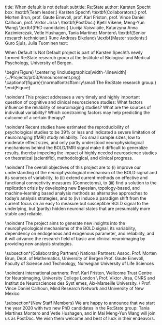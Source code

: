 title: When default is not default
subtitle: Re:State
author: Karsten Specht
box: \textbf{Team leader:} Karsten Specht\\ \textbf{Collaborators:} prof. Morten Brun, prof. Gaute Einevoll, prof. Karl Friston, prof. Vince Daniel Calhoun, prof. Viktor Jirsa \\ \textbf{PostDoc:} Kjetil Vikene, Meng-Yun Wang\\ \textbf{PhD candidates:} Liucija Vaisvilaite, Katarzyna Anna Kazimierczak, Vetle Hushagen, Tania Martínez Montero\\ \textbf{Senior research technician:} Rune Andreas Eikeland\\ \textbf{Master students:} Guro Sjuls, Julia Tuominen
text:

When Default Is Not Default project is part of Karsten Specht’s newly formed Re:State research group at the Institute of Biological and Medical Psychology, University of Bergen. 

\begin{Figure}
    \centering
    \includegraphics[width=\linewidth]{../Projects/pr03/Announcement.png}  
    \captionof{figure}{\normalfont\sffamily\small The Re:State research group.}
\end{Figure}

\noindent
This project addresses a very timely and highly important question of cognitive and clinical neuroscience studies: What factors influence the reliability of neuroimaging studies? What are the sources of individual variability? Which constraining factors may help predicting the outcome of a certain therapy?

\noindent
Recent studies have estimated the reproducibility of psychological studies to be 39\% or less and indicated a severe limitation of neuroimaging (fMRI) study reliability. Too small sample sizes, low to moderate effect sizes, and only partly understood neurophysiological mechanisms behind the BOLD/fMRI signal make it difficult to generalize results, thereby impeding the impact of highly needed neuroscience studies on theoretical (scientific), methodological, and clinical progress.

\noindent
The overall objectives of this project are to (i) improve our understanding of the neurophysiological mechanism of the BOLD signal and its sources of variability, to (ii) extend current methods on effective and functional connectivity measures (Connectoms), to (iii) find a solution to the replication crisis by developing new Bayesian, topology-based, and machine-learning based analysis methods as alternative approaches to today’s analysis strategies, and to (iv) induce a paradigm shift from the current focus on an easy to measure but susceptible BOLD signal to the underlying, but (partly) hidden neuronal states that are presumably more stable and reliable.

\noindent
The project aims to generate new insights into the neurophysiological mechanisms of the BOLD signal, its variability, dependency on endogenous and exogenous parameter, and reliability, and it will advance the research field of basic and clinical neuroimaging by providing new analysis strategies.

\subsection*{Collaborating Partners}
National Partners:
Assoc. Prof. Morten Brun, Dept. of Mathematics, University of Bergen
Prof. Gaute Einevoll, Faculty of Science and Technology, Norwegian University of Life Sciences
 
\noindent
International partners:
Prof. Karl Friston, Wellcome Trust Centre for Neuroimaging, University College London \\
Prof. Viktor Jirsa, CNRS and Institut de Neurosciences des Syst\`emes, Aix-Marseille University. \\
Prof. Vince Daniel Calhoun, Mind Research Network and University of New Mexico

\subsection*{New Staff Members}
We are happy to announce that we start the year 2020 with two new PhD candidates in the Re:State group: Tania Martínez Montero and Vetle Hushagen, and in Mai Meng-Yun Wang will join us as PostDoc. We wish them welcome and best of luck in their endeavors.
